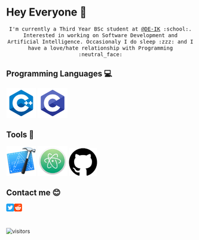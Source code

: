 
# Hey Everyone :wave:  

<p align="center">
  <samp>
    I'm currently a Third Year BSc student at <a href="http://www.inf.unideb.hu">@DE-IK</a> :school:.
    Interested in working on Software Development and Artificial Intelligence.
    Occasionaly I do sleep :zzz: and I have a love/hate relationship with Programming :neutral_face:
  </samp>
</p>

## Programming Languages  :computer:
<img src="https://raw.githubusercontent.com/fulekylaszlo/fulekylaszlo/master/Pic/c++.png" width=80>  <img src="https://raw.githubusercontent.com/fulekylaszlo/fulekylaszlo/master/Pic/c.png" width=80>


## Tools :hammer:
<img src="https://raw.githubusercontent.com/fulekylaszlo/fulekylaszlo/master/Pic/xcode.png" width=80>  <img src="https://raw.githubusercontent.com/fulekylaszlo/fulekylaszlo/master/Pic/atom.png" width=80> <img
src="https://raw.githubusercontent.com/fulekylaszlo/fulekylaszlo/master/Pic/git.png" width=75> 


## Contact me :blush:
<a href="https://twitter.com/fuleky_laci">
  <img align="left" alt="Füleky Laci Twitter" width="21px" src="https://raw.githubusercontent.com/edent/SuperTinyIcons/099dc12b59179d07d534069bc8551718f786d91a/images/svg/twitter.svg" />
</a>
<a href="https://www.reddit.com/user/fulekylaszlo">
  <img align="left" alt="Füleky Laci Reddit" width="21px" src="https://raw.githubusercontent.com/edent/SuperTinyIcons/099dc12b59179d07d534069bc8551718f786d91a/images/svg/reddit.svg" />
</a><br/><br/><br/>

  ![visitors](https://visitor-badge.laobi.icu/badge?page_id=fulekylaszlo.visitor-badge)
